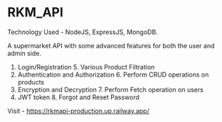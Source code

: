 # RKM_API
Technology Used - NodeJS, ExpressJS, MongoDB.

A supermarket API with some advanced features for both the user and admin side.

1. Login/Registration 5. Various Product Filtration
2. Authentication and Authorization 6. Perform CRUD operations on products
3. Encryption and Decryption 7. Perform Fetch operation on users
4. JWT token 8. Forgot and Reset Password

Visit - https://rkmapi-production.up.railway.app/

